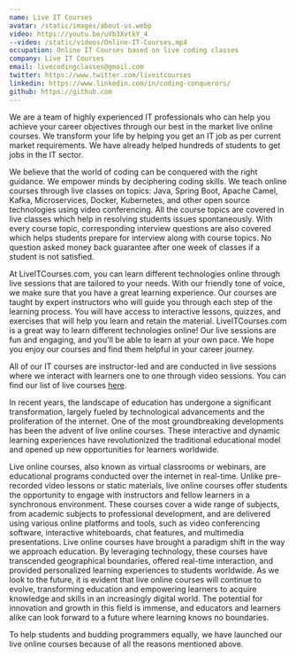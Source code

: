 ```yaml
---
name: Live IT Courses
avatar: /static/images/about-us.webp
video: https://youtu.be/uVb3XvtkY_4
--video: /static/videos/Online-IT-Courses.mp4
occupation: Online IT Courses based on live coding classes
company: Live IT Courses
email: livecodingclasses@gmail.com
twitter: https://www.twitter.com/liveitcourses
linkedin: https://www.linkedin.com/in/coding-conquerors/
github: https://github.com
---
```


We are a team of highly experienced IT professionals who can help you achieve your
career objectives through our best in the market live online courses.
We transform your life by helping you get an IT job as per current market requirements. We have already helped hundreds of students to get jobs in the IT sector.

We believe that the world of coding can be conquered with the right guidance. We empower minds by deciphering coding skills. We teach online courses through live classes on topics: Java, Spring Boot, Apache Camel, Kafka, Microservices, Docker,
Kubernetes, and other open source technologies using video conferencing. All the
course topics are covered in live classes which help in resolving students issues
spontaneously. With every course topic, corresponding interview questions are also
covered which helps students prepare for interview along with course topics. No
question asked money back guarantee after one week of classes if a student is not
satisfied.

At LiveITCourses.com, you can learn different technologies online through live
sessions that are tailored to your needs. With our friendly tone of voice, we make sure
that you have a great learning experience. Our courses are taught by expert instructors
who will guide you through each step of the learning process. You will have access to
interactive lessons, quizzes, and exercises that will help you learn and retain the
material. LiveITCourses.com is a great way to learn different technologies online! Our
live sessions are fun and engaging, and you'll be able to learn at your own pace. We
hope you enjoy our courses and find them helpful in your career journey.

All of our IT courses are instructor-led and are conducted in live sessions where we interact with learners one to one through video sessions. You can find our list of live courses [here](/courses).

In recent years, the landscape of education has undergone a significant transformation, largely fueled by technological advancements and the proliferation of the internet. One of the most groundbreaking developments has been the advent of live online courses. These interactive and dynamic learning experiences have revolutionized the traditional educational model and opened up new opportunities for learners worldwide.

Live online courses, also known as virtual classrooms or webinars, are educational programs conducted over the internet in real-time. Unlike pre-recorded video lessons or static materials, live online courses offer students the opportunity to engage with instructors and fellow learners in a synchronous environment. These courses cover a wide range of subjects, from academic subjects to professional development, and are delivered using various online platforms and tools, such as video conferencing software, interactive whiteboards, chat features, and multimedia presentations.
Live online courses have brought a paradigm shift in the way we approach education. By leveraging technology, these courses have transcended geographical boundaries, offered real-time interaction, and provided personalized learning experiences to students worldwide. As we look to the future, it is evident that live online courses will continue to evolve, transforming education and empowering learners to acquire knowledge and skills in an increasingly digital world. The potential for innovation and growth in this field is immense, and educators and learners alike can look forward to a future where learning knows no boundaries.

To help students and budding programmers equally, we have launched our live online courses because of all the reasons mentioned above.
